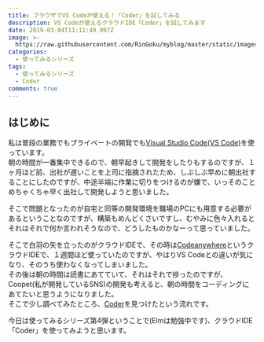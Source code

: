 ```yaml
---
title: ブラウザでVS Codeが使える！「Coder」を試してみる
description: VS Codeが使えるクラウドIDE「Coder」を試してみます
date: 2019-03-04T11:11:49.097Z
image: >-
  https://raw.githubusercontent.com/RinGoku/myblog/master/static/images/uploads/1024px-ionic-logo-landscape.svg.png?token=AjCEx-nIFQ5VrMlnZiFPLDdTy-2Hh9Shks5cfQgrwA%3D%3D
categories:
  - 使ってみるシリーズ
tags:
  - 使ってみるシリーズ
  - Coder
comments: true
---
```

## はじめに
私は普段の業務でもプライベートの開発でも<a href="https://code.visualstudio.com/">Visual Studio Code(VS Code)</a>を使っています。<br>
朝の時間が一番集中できるので、朝早起きして開発をしたりもするのですが、１ヶ月ほど前、出社が遅いことを上司に指摘されたため、しぶしぶ早めに朝出社することにしたのですが、中途半端に作業に切りをつけるのが嫌で、いっそのことめちゃくちゃ早く出社して開発しようと思いました。<br>

そこで問題となったのが自宅と同等の開発環境を職場のPCにも用意する必要があるということなのですが、構築もめんどくさいですし、むやみに色々入れるとそれはそれで何か言われそうなので、どうしたものかなーって思っていました。

そこで白羽の矢を立ったのがクラウドIDEで、その時は<a href="https://codeanywhere.com/">Codeanywhere</a>というクラウドIDEで、１週間ほど使っていたのですが、やはりVS Codeとの違いが気になり、そのうち使わなくなってしまいました。<br>
その後は朝の時間は読書にあてていて、それはそれで捗ったのですが、Coopet(私が開発しているSNS)の開発も考えると、朝の時間をコーディングにあてたいと思うようになりました。<br>
そこで少し調べてみたところ、<a href="https://coder.com/">Coder</a>を見つけたという流れです。<br>

今日は使ってみるシリーズ第4弾ということで(Elmは勉強中です)、クラウドIDE「Coder」を使ってみようと思います。<br>

